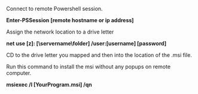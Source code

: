 Connect to remote Powershell session. 

**Enter-PSSession [remote hostname or ip address]**

Assign the network location to a drive letter

**net use [z]: [\\servername\folder] /user:[username] [password]**

CD to the drive letter you mapped and then into the location of the .msi file. 

Run this command to install the msi without any popups on remote computer. 

**msiexec /I [YourProgram.msi] /qn**
